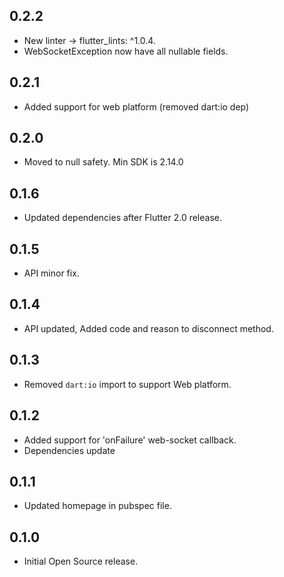 ## 0.2.2

* New linter -> flutter_lints: ^1.0.4. 
* WebSocketException now have all nullable fields.

## 0.2.1

* Added support for web platform (removed dart:io dep)

## 0.2.0

* Moved to null safety. Min SDK is 2.14.0

## 0.1.6

* Updated dependencies after Flutter 2.0 release.

## 0.1.5

* API minor fix.

## 0.1.4

* API updated, Added code and reason to disconnect method.

## 0.1.3

* Removed `dart:io` import to support Web platform.

## 0.1.2

* Added support for 'onFailure' web-socket callback.
* Dependencies update

## 0.1.1

* Updated homepage in pubspec file.

## 0.1.0

* Initial Open Source release.
